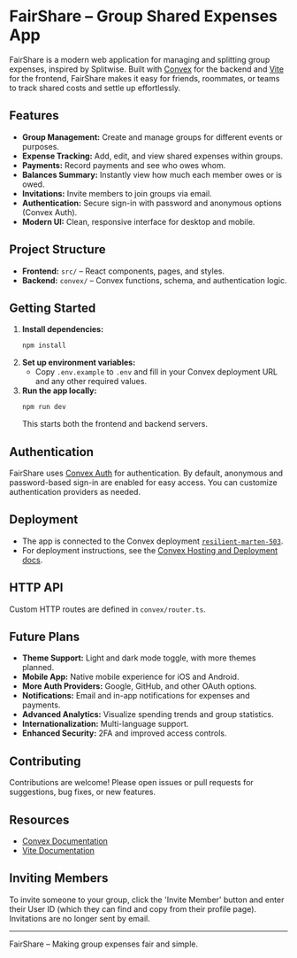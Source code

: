 # FairShare – Group Shared Expenses App

FairShare is a modern web application for managing and splitting group expenses, inspired by Splitwise. Built with [Convex](https://convex.dev) for the backend and [Vite](https://vitejs.dev/) for the frontend, FairShare makes it easy for friends, roommates, or teams to track shared costs and settle up effortlessly.

## Features

- **Group Management:** Create and manage groups for different events or purposes.
- **Expense Tracking:** Add, edit, and view shared expenses within groups.
- **Payments:** Record payments and see who owes whom.
- **Balances Summary:** Instantly view how much each member owes or is owed.
- **Invitations:** Invite members to join groups via email.
- **Authentication:** Secure sign-in with password and anonymous options (Convex Auth).
- **Modern UI:** Clean, responsive interface for desktop and mobile.

## Project Structure

- **Frontend:** `src/` – React components, pages, and styles.
- **Backend:** `convex/` – Convex functions, schema, and authentication logic.

## Getting Started

1. **Install dependencies:**
   ```sh
   npm install
   ```
2. **Set up environment variables:**
   - Copy `.env.example` to `.env` and fill in your Convex deployment URL and any other required values.
3. **Run the app locally:**
   ```sh
   npm run dev
   ```
   This starts both the frontend and backend servers.

## Authentication

FairShare uses [Convex Auth](https://auth.convex.dev/) for authentication. By default, anonymous and password-based sign-in are enabled for easy access. You can customize authentication providers as needed.

## Deployment

- The app is connected to the Convex deployment [`resilient-marten-503`](https://dashboard.convex.dev/d/resilient-marten-503).
- For deployment instructions, see the [Convex Hosting and Deployment docs](https://docs.convex.dev/production/).

## HTTP API

Custom HTTP routes are defined in `convex/router.ts`.

## Future Plans

- **Theme Support:** Light and dark mode toggle, with more themes planned.
- **Mobile App:** Native mobile experience for iOS and Android.
- **More Auth Providers:** Google, GitHub, and other OAuth options.
- **Notifications:** Email and in-app notifications for expenses and payments.
- **Advanced Analytics:** Visualize spending trends and group statistics.
- **Internationalization:** Multi-language support.
- **Enhanced Security:** 2FA and improved access controls.

## Contributing

Contributions are welcome! Please open issues or pull requests for suggestions, bug fixes, or new features.

## Resources

- [Convex Documentation](https://docs.convex.dev/)
- [Vite Documentation](https://vitejs.dev/)

## Inviting Members

To invite someone to your group, click the 'Invite Member' button and enter their User ID (which they can find and copy from their profile page). Invitations are no longer sent by email.

---

FairShare – Making group expenses fair and simple.
